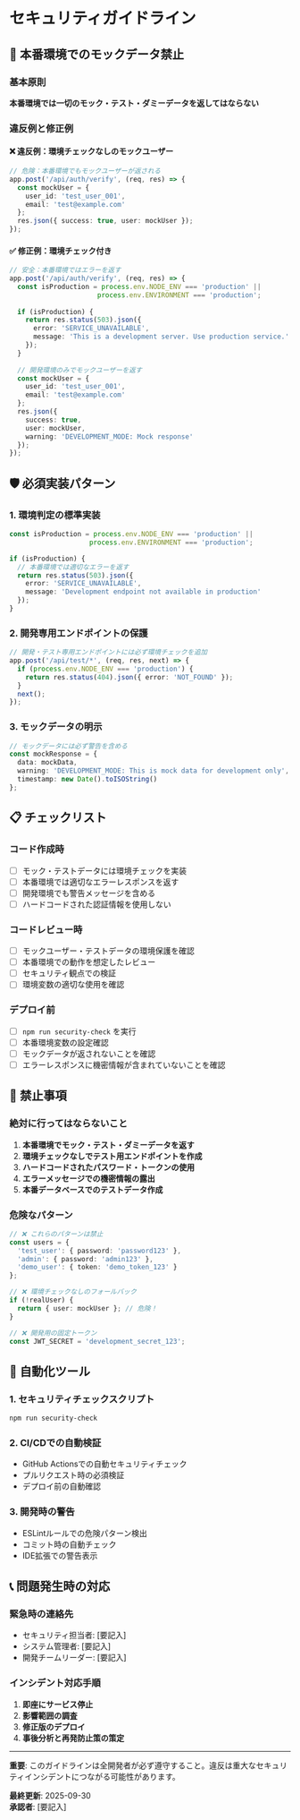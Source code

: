 # セキュリティガイドライン

## 🚨 本番環境でのモックデータ禁止

### 基本原則
**本番環境では一切のモック・テスト・ダミーデータを返してはならない**

### 違反例と修正例

#### ❌ 違反例：環境チェックなしのモックユーザー
```typescript
// 危険：本番環境でもモックユーザーが返される
app.post('/api/auth/verify', (req, res) => {
  const mockUser = {
    user_id: 'test_user_001',
    email: 'test@example.com'
  };
  res.json({ success: true, user: mockUser });
});
```

#### ✅ 修正例：環境チェック付き
```typescript
// 安全：本番環境ではエラーを返す
app.post('/api/auth/verify', (req, res) => {
  const isProduction = process.env.NODE_ENV === 'production' || 
                      process.env.ENVIRONMENT === 'production';
  
  if (isProduction) {
    return res.status(503).json({
      error: 'SERVICE_UNAVAILABLE',
      message: 'This is a development server. Use production service.'
    });
  }
  
  // 開発環境のみでモックユーザーを返す
  const mockUser = {
    user_id: 'test_user_001',
    email: 'test@example.com'
  };
  res.json({ 
    success: true, 
    user: mockUser,
    warning: 'DEVELOPMENT_MODE: Mock response'
  });
});
```

## 🛡️ 必須実装パターン

### 1. 環境判定の標準実装
```typescript
const isProduction = process.env.NODE_ENV === 'production' || 
                    process.env.ENVIRONMENT === 'production';

if (isProduction) {
  // 本番環境では適切なエラーを返す
  return res.status(503).json({
    error: 'SERVICE_UNAVAILABLE',
    message: 'Development endpoint not available in production'
  });
}
```

### 2. 開発専用エンドポイントの保護
```typescript
// 開発・テスト専用エンドポイントには必ず環境チェックを追加
app.post('/api/test/*', (req, res, next) => {
  if (process.env.NODE_ENV === 'production') {
    return res.status(404).json({ error: 'NOT_FOUND' });
  }
  next();
});
```

### 3. モックデータの明示
```typescript
// モックデータには必ず警告を含める
const mockResponse = {
  data: mockData,
  warning: 'DEVELOPMENT_MODE: This is mock data for development only',
  timestamp: new Date().toISOString()
};
```

## 📋 チェックリスト

### コード作成時
- [ ] モック・テストデータには環境チェックを実装
- [ ] 本番環境では適切なエラーレスポンスを返す
- [ ] 開発環境でも警告メッセージを含める
- [ ] ハードコードされた認証情報を使用しない

### コードレビュー時
- [ ] モックユーザー・テストデータの環境保護を確認
- [ ] 本番環境での動作を想定したレビュー
- [ ] セキュリティ観点での検証
- [ ] 環境変数の適切な使用を確認

### デプロイ前
- [ ] `npm run security-check` を実行
- [ ] 本番環境変数の設定確認
- [ ] モックデータが返されないことを確認
- [ ] エラーレスポンスに機密情報が含まれていないことを確認

## 🚫 禁止事項

### 絶対に行ってはならないこと
1. **本番環境でモック・テスト・ダミーデータを返す**
2. **環境チェックなしでテスト用エンドポイントを作成**
3. **ハードコードされたパスワード・トークンの使用**
4. **エラーメッセージでの機密情報の露出**
5. **本番データベースでのテストデータ作成**

### 危険なパターン
```typescript
// ❌ これらのパターンは禁止
const users = {
  'test_user': { password: 'password123' },
  'admin': { password: 'admin123' },
  'demo_user': { token: 'demo_token_123' }
};

// ❌ 環境チェックなしのフォールバック
if (!realUser) {
  return { user: mockUser }; // 危険！
}

// ❌ 開発用の固定トークン
const JWT_SECRET = 'development_secret_123';
```

## 🔧 自動化ツール

### 1. セキュリティチェックスクリプト
```bash
npm run security-check
```

### 2. CI/CDでの自動検証
- GitHub Actionsでの自動セキュリティチェック
- プルリクエスト時の必須検証
- デプロイ前の自動確認

### 3. 開発時の警告
- ESLintルールでの危険パターン検出
- コミット時の自動チェック
- IDE拡張での警告表示

## 📞 問題発生時の対応

### 緊急時の連絡先
- セキュリティ担当者: [要記入]
- システム管理者: [要記入]
- 開発チームリーダー: [要記入]

### インシデント対応手順
1. **即座にサービス停止**
2. **影響範囲の調査**
3. **修正版のデプロイ**
4. **事後分析と再発防止策の策定**

---

**重要**: このガイドラインは全開発者が必ず遵守すること。違反は重大なセキュリティインシデントにつながる可能性があります。

**最終更新**: 2025-09-30  
**承認者**: [要記入]
